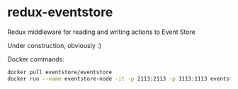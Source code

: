 # redux-eventstore
Redux middleware for reading and writing actions to Event Store

Under construction, obviously :)

Docker commands:

```sh
docker pull eventstore/eventstore
docker run --name eventstore-node -it -p 2113:2113 -p 1113:1113 eventstore/eventstore
```
